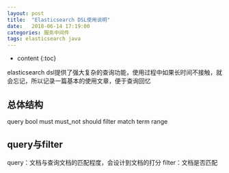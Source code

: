 ```yaml
---
layout: post
title:  "Elasticsearch DSL使用说明"
date:   2018-06-14 17:19:00
categories: 服务中间件
tags: elasticsearch java
---
```


* content
{:toc}

elasticsearch dsl提供了强大复杂的查询功能，使用过程中如果长时间不接触，就会忘记，所以记录一篇基本的使用文章，便于查询回忆





## 总体结构
query
	bool
		must
		must_not
		should
		filter
match
term
range

## query与filter
query：文档与查询文档的匹配程度，会设计到文档的打分
filter：文档是否匹配